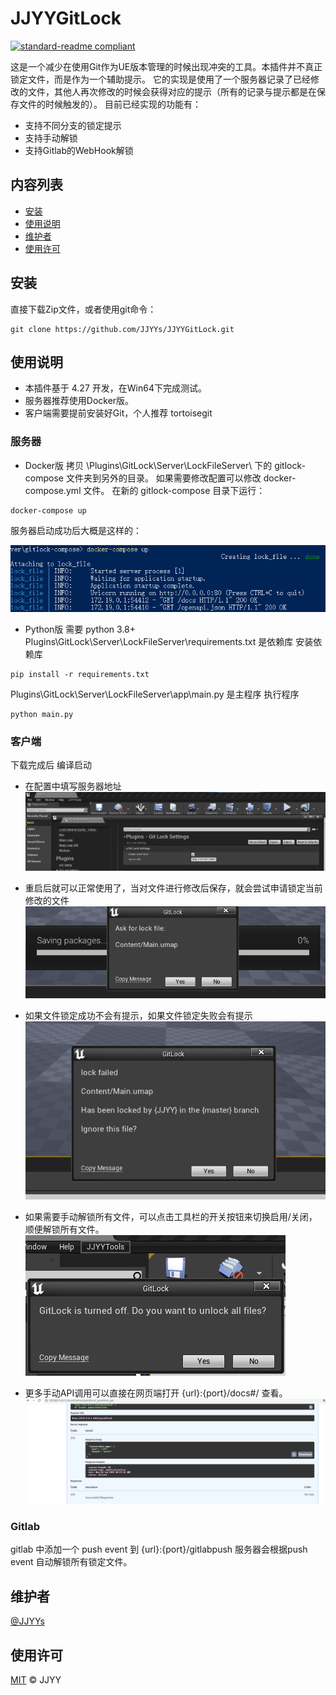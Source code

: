 # JJYYGitLock

[![standard-readme compliant](https://img.shields.io/badge/readme%20style-standard-brightgreen.svg?style=flat-square)](https://github.com/RichardLitt/standard-readme)

这是一个减少在使用Git作为UE版本管理的时候出现冲突的工具。本插件并不真正锁定文件，而是作为一个辅助提示。
它的实现是使用了一个服务器记录了已经修改的文件，其他人再次修改的时候会获得对应的提示（所有的记录与提示都是在保存文件的时候触发的）。
目前已经实现的功能有：
- 支持不同分支的锁定提示
- 支持手动解锁
- 支持Gitlab的WebHook解锁



## 内容列表

- [安装](#安装)
- [使用说明](#使用说明)
- [维护者](#维护者)
- [使用许可](#使用许可)

## 安装

直接下载Zip文件，或者使用git命令：

```
git clone https://github.com/JJYYs/JJYYGitLock.git
```

## 使用说明
- 本插件基于 4.27 开发，在Win64下完成测试。
- 服务器推荐使用Docker版。
- 客户端需要提前安装好Git，个人推荐 tortoisegit

### 服务器
- Docker版
拷贝 \Plugins\GitLock\Server\LockFileServer\ 下的 gitlock-compose 文件夹到另外的目录。
如果需要修改配置可以修改 docker-compose.yml 文件。
在新的 gitlock-compose 目录下运行：
```
docker-compose up
```
服务器启动成功后大概是这样的：

![](./Docs/Docker.png)

- Python版
需要 python 3.8+
Plugins\GitLock\Server\LockFileServer\requirements.txt 是依赖库
安装依赖库
```
pip install -r requirements.txt
```
Plugins\GitLock\Server\LockFileServer\app\main.py 是主程序
执行程序
```
python main.py
```

### 客户端
下载完成后 编译启动
- 在配置中填写服务器地址
![](./Docs/Setting.png)

- 重启后就可以正常使用了，当对文件进行修改后保存，就会尝试申请锁定当前修改的文件
![](./Docs/Lock.png)

- 如果文件锁定成功不会有提示，如果文件锁定失败会有提示
![](./Docs/LockFailed.png)

- 如果需要手动解锁所有文件，可以点击工具栏的开关按钮来切换启用/关闭，顺便解锁所有文件。
![](./Docs/Unlock.png)

- 更多手动API调用可以直接在网页端打开 {url}:{port}/docs#/ 查看。
![](./Docs/Web.png)

### Gitlab
gitlab 中添加一个 push event 到 {url}:{port}/gitlabpush 服务器会根据push event 自动解锁所有锁定文件。

## 维护者

[@JJYYs](https://github.com/JJYYs)

## 使用许可

[MIT](https://github.com/RichardLitt/standard-readme/blob/master/LICENSE) © JJYY
